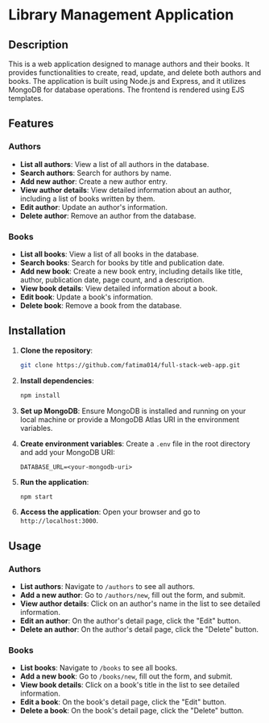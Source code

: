 # Library Management Application

## Description

This is a web application designed to manage authors and their books. It provides functionalities to create, read, update, and delete both authors and books. The application is built using Node.js and Express, and it utilizes MongoDB for database operations. The frontend is rendered using EJS templates.

## Features

### Authors

- **List all authors**: View a list of all authors in the database.
- **Search authors**: Search for authors by name.
- **Add new author**: Create a new author entry.
- **View author details**: View detailed information about an author, including a list of books written by them.
- **Edit author**: Update an author's information.
- **Delete author**: Remove an author from the database.

### Books

- **List all books**: View a list of all books in the database.
- **Search books**: Search for books by title and publication date.
- **Add new book**: Create a new book entry, including details like title, author, publication date, page count, and a description.
- **View book details**: View detailed information about a book.
- **Edit book**: Update a book's information.
- **Delete book**: Remove a book from the database.

## Installation

1. **Clone the repository**:
    ```bash
    git clone https://github.com/fatima014/full-stack-web-app.git
    ```

2. **Install dependencies**:
    ```bash
    npm install
    ```

3. **Set up MongoDB**:
    Ensure MongoDB is installed and running on your local machine or provide a MongoDB Atlas URI in the environment variables.

4. **Create environment variables**:
    Create a `.env` file in the root directory and add your MongoDB URI:
    ```
    DATABASE_URL=<your-mongodb-uri>
    ```

5. **Run the application**:
    ```bash
    npm start
    ```

6. **Access the application**:
    Open your browser and go to `http://localhost:3000`.

## Usage

### Authors

- **List authors**: Navigate to `/authors` to see all authors.
- **Add a new author**: Go to `/authors/new`, fill out the form, and submit.
- **View author details**: Click on an author's name in the list to see detailed information.
- **Edit an author**: On the author's detail page, click the "Edit" button.
- **Delete an author**: On the author's detail page, click the "Delete" button.

### Books

- **List books**: Navigate to `/books` to see all books.
- **Add a new book**: Go to `/books/new`, fill out the form, and submit.
- **View book details**: Click on a book's title in the list to see detailed information.
- **Edit a book**: On the book's detail page, click the "Edit" button.
- **Delete a book**: On the book's detail page, click the "Delete" button.

